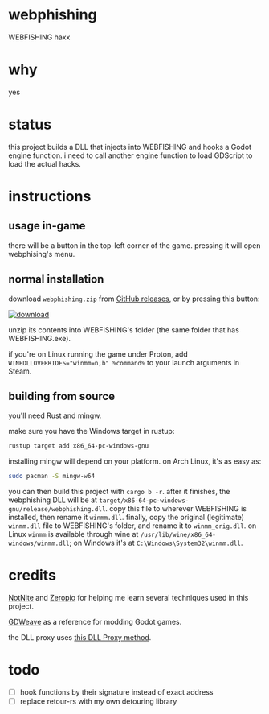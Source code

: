 # webphishing

WEBFISHING haxx

# why

yes

# status

this project builds a DLL that injects into WEBFISHING and hooks a Godot engine function. i need to call another engine function to load GDScript to load the actual hacks.

# instructions

## usage in-game

there will be a button in the top-left corner of the game. pressing it will open webphising's menu.

## normal installation

download `webphishing.zip` from [GitHub releases](/releases), or by pressing this button:

[![download](https://img.shields.io/badge/download-latest%20release-green)](releases/download/latest/webphishing.zip)

unzip its contents into WEBFISHING's folder (the same folder that has WEBFISHING.exe).

if you're on Linux running the game under Proton, add `WINEDLLOVERRIDES="winmm=n,b" %command%` to your launch arguments in Steam.

## building from source

you'll need Rust and mingw.

make sure you have the Windows target in rustup:

```sh
rustup target add x86_64-pc-windows-gnu
```

installing mingw will depend on your platform. on Arch Linux, it's as easy as:

```sh
sudo pacman -S mingw-w64
```

you can then build this project with `cargo b -r`. after it finishes, the webphishing DLL will be at `target/x86-64-pc-windows-gnu/release/webphishing.dll`. copy this file to wherever WEBFISHING is installed, then rename it `winmm.dll`. finally, copy the original (legitimate) `winmm.dll` file to WEBFISHING's folder, and rename it to `winmm_orig.dll`. on Linux `winmm` is available through wine at `/usr/lib/wine/x86_64-windows/winmm.dll`; on Windows it's at `C:\Windows\System32\winmm.dll`.

# credits

[NotNite](https://notnite.com/) and [Zeropio](https://doing.re/) for helping me learn several techniques used in this project.

[GDWeave](https://github.com/NotNite/GDWeave) as a reference for modding Godot games.

the DLL proxy uses [this DLL Proxy method](https://github.com/tothi/dll-hijack-by-proxying?tab=readme-ov-file).

# todo

- [ ] hook functions by their signature instead of exact address
- [ ] replace retour-rs with my own detouring library
